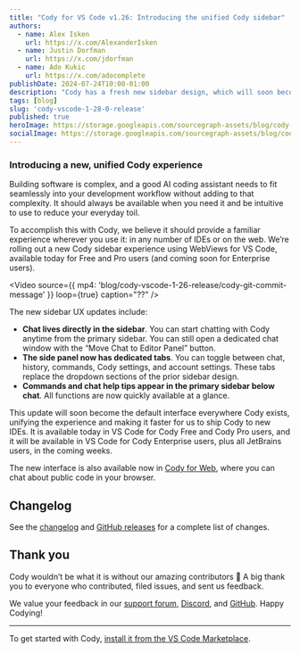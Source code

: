 ```yaml
---
title: "Cody for VS Code v1.26: Introducing the unified Cody sidebar"
authors:
  - name: Alex Isken
    url: https://x.com/AlexanderIsken
  - name: Justin Dorfman
    url: https://x.com/jdorfman
  - name: Ado Kukic
    url: https://x.com/adocomplete
publishDate: 2024-07-24T10:00-01:00
description: "Cody has a fresh new sidebar design, which will soon become the unified design for all Cody interfaces. The new sidebar is available today for Free and Pro users and is coming soon for Enterprise users."
tags: [blog]
slug: 'cody-vscode-1-28-0-release'
published: true
heroImage: https://storage.googleapis.com/sourcegraph-assets/blog/cody-vscode-1-26-release/cody-vscode-1.28-og-image.jpg
socialImage: https://storage.googleapis.com/sourcegraph-assets/blog/cody-vscode-1-26-release/cody-vscode-1.28-og-image.jpg
---
```

### Introducing a new, unified Cody experience

Building software is complex, and a good AI coding assistant needs to fit seamlessly into your development workflow without adding to that complexity. It should always be available when you need it and be intuitive to use to reduce your everyday toil.

To accomplish this with Cody, we believe it should provide a familiar experience wherever you use it: in any number of IDEs or on the web. We’re rolling out a new Cody sidebar experience using WebViews for VS Code, available today for Free and Pro users (and coming soon for Enterprise users).

<Video
  source={{
    mp4: 'blog/cody-vscode-1-26-release/cody-git-commit-message'
  }}
  loop={true}
  caption="??"
/>

The new sidebar UX updates include:

* **Chat lives directly in the sidebar**. You can start chatting with Cody anytime from the primary sidebar. You can still open a dedicated chat window with the “Move Chat to Editor Panel” button.
* **The side panel now has dedicated tabs**. You can toggle between chat, history, commands, Cody settings, and account settings. These tabs replace the dropdown sections of the prior sidebar design.
* **Commands and chat help tips appear in the primary sidebar below chat**. All functions are now quickly available at a glance.

This update will soon become the default interface everywhere Cody exists, unifying the experience and making it faster for us to ship Cody to new IDEs. It is available today in VS Code for Cody Free and Cody Pro users, and it will be available in VS Code for Cody Enterprise users, plus all JetBrains users, in the coming weeks.

The new interface is also available now in [Cody for Web](https://sourcegraph.com/cody/chat), where you can chat about public code in your browser.

## Changelog

See the [changelog](https://github.com/sourcegraph/cody/releases/tag/vscode-v1.28.0) and [GitHub releases](https://github.com/sourcegraph/cody/releases) for a complete list of changes.

## Thank you

Cody wouldn’t be what it is without our amazing contributors 💖 A big thank you to everyone who contributed, filed issues, and sent us feedback.

We value your feedback in our [support forum](https://community.sourcegraph.com/c/cody/5), [Discord](https://discord.com/servers/sourcegraph-969688426372825169), and [GitHub](https://github.com/sourcegraph/cody). Happy Codying!

---

To get started with Cody, [install it from the VS Code Marketplace](https://marketplace.visualstudio.com/items?itemName=sourcegraph.cody-ai).
